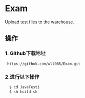# Exam
Upload test files to the warehouse.

## 操作
###  1. Github下载地址
     https://github.com/wll085/Exam.git  
###  2.进行以下操作
  ```bash
    $ cd JavaTest1
    $ sh build.sh
  ```
